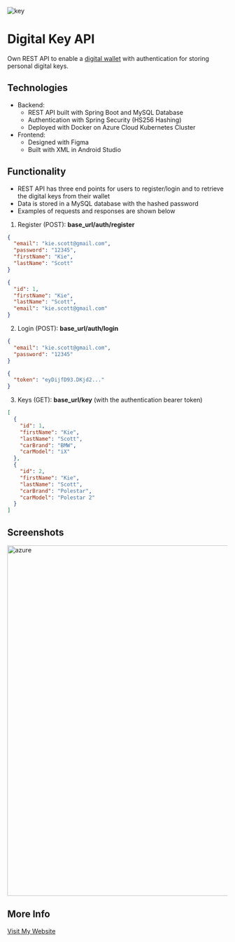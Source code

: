 ![key](https://user-images.githubusercontent.com/36485235/171292141-430be0bc-69bc-47b7-bfcf-5d45f0b5f3e2.png)

# Digital Key API
Own REST API to enable a [digital wallet](https://github.com/jongwon254/DigitalKeyWallet-App) with authentication for storing personal digital keys.

## Technologies
- Backend: 
  - REST API built with Spring Boot and MySQL Database
  - Authentication with Spring Security (HS256 Hashing) 
  - Deployed with Docker on Azure Cloud Kubernetes Cluster
- Frontend: 
  - Designed with Figma
  - Built with XML in Android Studio

## Functionality
- REST API has three end points for users to register/login and to retrieve the digital keys from their wallet
- Data is stored in a MySQL database with the hashed password 
- Examples of requests and responses are shown below

1. Register (POST): **base_url/auth/register**
```JSON
{
  "email": "kie.scott@gmail.com",
  "password": "12345",
  "firstName": "Kie",
  "lastName": "Scott"
}

{
  "id": 1,
  "firstName": "Kie",
  "lastName": "Scott",
  "email": "kie.scott@gmail.com"
}
```

2. Login (POST): **base_url/auth/login**
```JSON
{
  "email": "kie.scott@gmail.com",
  "password": "12345"
}

{
  "token": "eyDijfD93.DKjd2..."
}
```

3. Keys (GET): **base_url/key** (with the authentication bearer token)
```JSON
[
  {
    "id": 1,
    "firstName": "Kie",
    "lastName": "Scott",
    "carBrand": "BMW",
    "carModel": "iX"
  },
  {
    "id": 2,
    "firstName": "Kie",
    "lastName": "Scott",
    "carBrand": "Polestar",
    "carModel": "Polestar 2"
  }
]
```

## Screenshots
<img width="800" alt="azure" src="https://user-images.githubusercontent.com/36485235/185004568-17dc6843-60e3-4132-8d96-f7dd4c0089eb.png">

## More Info
[Visit My Website](https://jongwonlee.dev/digital-key-app)
